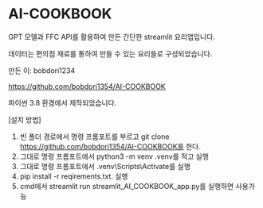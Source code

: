 # AI-COOKBOOK
GPT 모델과 FFC API를 활용하여 만든 간단한 streamlit 요리앱입니다.

데이터는 편의점 재료를 통하여 만들 수 있는 요리들로 구성되었습니다.

만든 이: bobdori1234

https://github.com/bobdori1354/AI-COOKBOOK

파이썬 3.8 환경에서 제작되었습니다.

[설치 방법]
1. 빈 폴더 경로에서 명령 프롬포트를 부르고 git clone https://github.com/bobdori1354/AI-COOKBOOK를 한다.
2. 그대로 명령 프롬포트에서 python3 -m venv .venv를 적고 실행
3. 그대로 명령 프롬포트에서 .venv\Scripts\Activate를 실행 
4. pip install -r reqirements.txt. 실행
5. cmd에서 streamlit run streamlit_AI_COOKBOOK_app.py를 실행하면 사용가능
